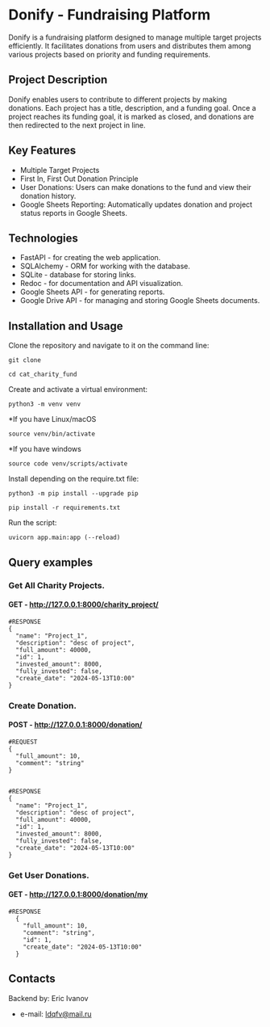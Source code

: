 # Donify - Fundraising Platform

Donify is a fundraising platform designed to manage multiple target projects efficiently. It facilitates donations from users and distributes them among various projects based on priority and funding requirements.

## Project Description

Donify enables users to contribute to different projects by making donations. Each project has a title, description, and a funding goal. Once a project reaches its funding goal, it is marked as closed, and donations are then redirected to the next project in line.

## Key Features

- Multiple Target Projects
- First In, First Out Donation Principle
- User Donations: Users can make donations to the fund and view their donation history.
- Google Sheets Reporting: Automatically updates donation and project status reports in Google Sheets.

## Technologies

- FastAPI - for creating the web application.
- SQLAlchemy - ORM for working with the database.
- SQLite - database for storing links.
- Redoc - for documentation and API visualization.
- Google Sheets API - for generating reports.
- Google Drive API - for managing and storing Google Sheets documents.

## Installation and Usage

Clone the repository and navigate to it on the command line:

```
git clone
```

```
cd cat_charity_fund
```

Create and activate a virtual environment:

```
python3 -m venv venv
```

*If you have Linux/macOS

```
source venv/bin/activate
```

*If you have windows

```
source code venv/scripts/activate
```

Install depending on the require.txt file:

```
python3 -m pip install --upgrade pip
```

```
pip install -r requirements.txt
```

Run the script:

```
uvicorn app.main:app (--reload)
```

## Query examples

### Get All Charity Projects.
#### GET - http://127.0.0.1:8000/charity_project/

```
#RESPONSE
{
  "name": "Project_1",
  "description": "desc of project",
  "full_amount": 40000,
  "id": 1,
  "invested_amount": 8000,
  "fully_invested": false,
  "create_date": "2024-05-13T10:00"
}
```

### Create Donation.
#### POST - http://127.0.0.1:8000/donation/

```
#REQUEST
{
  "full_amount": 10,
  "comment": "string"
}


#RESPONSE
{
  "name": "Project_1",
  "description": "desc of project",
  "full_amount": 40000,
  "id": 1,
  "invested_amount": 8000,
  "fully_invested": false,
  "create_date": "2024-05-13T10:00"
}
```


### Get User Donations.
#### GET - http://127.0.0.1:8000/donation/my

```
#RESPONSE
  {
    "full_amount": 10,
    "comment": "string",
    "id": 1,
    "create_date": "2024-05-13T10:00"
  }
```


## Contacts

Backend by: Eric Ivanov
- e-mail: ldqfv@mail.ru